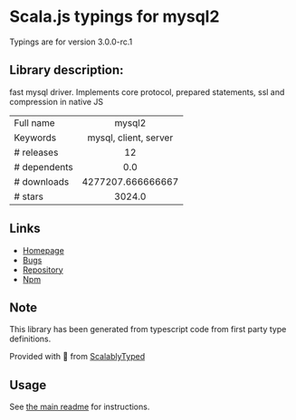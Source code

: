 
# Scala.js typings for mysql2

Typings are for version 3.0.0-rc.1

## Library description:
fast mysql driver. Implements core protocol, prepared statements, ssl and compression in native JS

|                    |                 |
| ------------------ | :-------------: |
| Full name          | mysql2 |
| Keywords           | mysql, client, server |
| # releases         | 12 |
| # dependents       | 0.0 |
| # downloads        | 4277207.666666667 |
| # stars            | 3024.0 |

## Links
- [Homepage](https://github.com/sidorares/node-mysql2#readme)
- [Bugs](https://github.com/sidorares/node-mysql2/issues)
- [Repository](https://github.com/sidorares/node-mysql2)
- [Npm](https://www.npmjs.com/package/mysql2)
    


## Note
This library has been generated from typescript code from first party type definitions.

Provided with :purple_heart: from [ScalablyTyped](https://github.com/oyvindberg/ScalablyTyped)

## Usage
See [the main readme](../../readme.md) for instructions.



